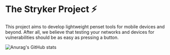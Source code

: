 # The Stryker Project ⚡
This project aims to develop lightweight penset tools for mobile devices and beyond. After all, we believe that testing your networks and devices for vulnerabilities should be as easy as pressing a button.

![Anurag's GitHub stats](https://github-readme-stats.vercel.app/api?username=stryker-project&show_icons=true&theme=prussian)
